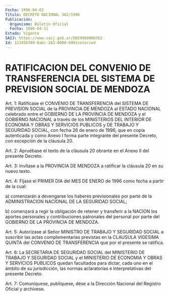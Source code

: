 ```yaml
---
Fecha: 1996-04-03
Título: DECRETO NACIONAL 362/1996
Publicación:
  Organismo: Boletín Oficial
  Fecha: 1996-04-11
Estado: Vigente
SAIJ: https://www.saij.gob.ar/DN19960000362
Id: 123456789-0abc-263-0000-6991soterced
---
```

# RATIFICACION DEL CONVENIO DE TRANSFERENCIA DEL SISTEMA DE PREVISION SOCIAL DE MENDOZA

<a id="1"></a>
Art. 1: Ratifícase el CONVENIO DE TRANSFERENCIA del SISTEMA DE PREVISION  SOCIAL  de  la  PROVINCIA  DE MENDOZA al ESTADO NACIONAL celebrado  entre  el  GOBIERNO  DE LA PROVINCIA  DE  MENDOZA  y  el GOBIERNO  NACIONAL  a través de los  MINISTERIOS  DEL  INTERIOR  DE ECONOMIA Y OBRAS Y SERVICIOS  PUBLICOS  y  DE  TRABAJO  Y SEGURIDAD SOCIAL,  con fecha 26 de enero de 1996, que en copia autenticada  y como Anexo  I  forma  parte  integrante  del  presente Decreto, con excepción de la cláusula 20.

<a id="2"></a>
Art. 2: Apruébase el texto de la cláusula 20  obrante en el Anexo II del presente Decreto.

<a id="3"></a>
Art. 3: Invítase a la PROVINCIA DE MENDOZA a ratificar la cláusula 20 en su nuevo texto.

<a id="4"></a>
Art. 4: Fíjase el PRIMER DIA del MES DE ENERO de 1996 como fecha a partir de la cual:

a) comenzarán a devengarse los haberes previsionales  por  parte de la ADMINISTRACION NACIONAL DE LA SEGURIDAD SOCIAL;

b)  comenzará  a  regir la obligación de retener y transferir a  la NACION  los aportes  personales  y  contribuciones  patronales  del personal  por  parte  del  GOBIERNO  DE  LA  PROVINCIA  DE  MENDOZA.

<a id="5"></a>
Art. 5: Autorízase al Señor MINISTRO DE TRABAJO Y SEGURIDAD SOCIAL a  suscribir  las  actas  complementarias  previstas en la CLAUSULA VIGESIMA QUINTA del CONVENIO DE TRANSFERENCIA  que  por el presente se ratifica.

<a id="6"></a>
Art.  6:  La  SECRETARIA  DE  SEGURIDAD SOCIAL del MINISTERIO  DE TRABAJO Y SEGURIDAD SOCIAL y el MINISTERIO  DE  ECONOMIA  Y OBRAS Y SERVICIOS  PUBLICOS quedan facultados para dictar, cada uno  en  el ámbito de su jurisdicción, las normas aclaratorias e Interpretativas del presente  Decreto.

<a id="7"></a>
Art. 7: Comuníquese,  publíquese, dése a la Dirección Nacional del Registro Oficial y archívese.